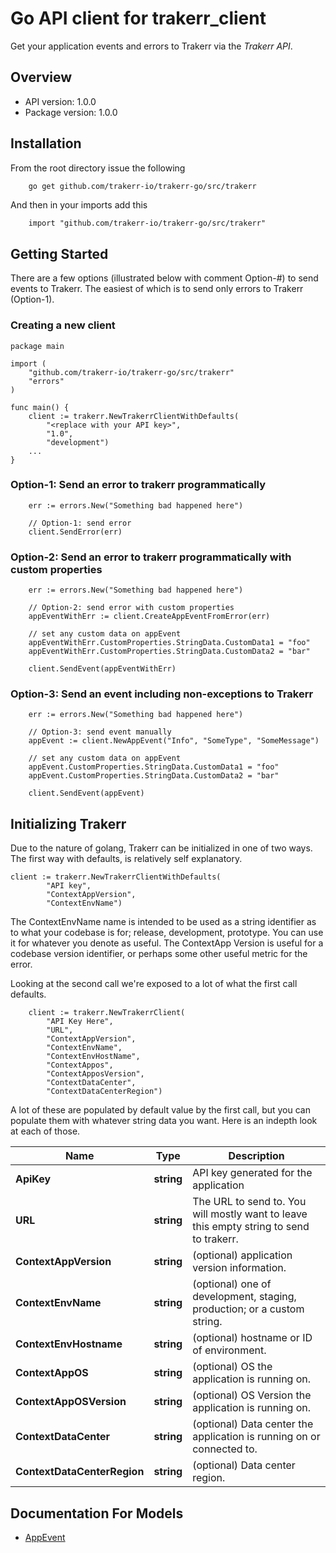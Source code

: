 # Go API client for trakerr_client

Get your application events and errors to Trakerr via the *Trakerr API*.

## Overview
- API version: 1.0.0
- Package version: 1.0.0

## Installation
From the root directory issue the following
```bash
    go get github.com/trakerr-io/trakerr-go/src/trakerr
```

And then in your imports add this

```golang
    import "github.com/trakerr-io/trakerr-go/src/trakerr"

```
## Getting Started

There are a few options (illustrated below with comment Option-#) to send events to Trakerr. The easiest of
which is to send only errors to Trakerr (Option-1).

### Creating a new client


```golang
package main

import (
	"github.com/trakerr-io/trakerr-go/src/trakerr"
	"errors"
)

func main() {
	client := trakerr.NewTrakerrClientWithDefaults(
		"<replace with your API key>",
		"1.0",
		"development")
    ...
}
```

### Option-1: Send an error to trakerr programmatically
```golang
	err := errors.New("Something bad happened here")

	// Option-1: send error
	client.SendError(err)
```

### Option-2: Send an error to trakerr programmatically with custom properties
```golang
	err := errors.New("Something bad happened here")

	// Option-2: send error with custom properties
	appEventWithErr := client.CreateAppEventFromError(err)

	// set any custom data on appEvent
	appEventWithErr.CustomProperties.StringData.CustomData1 = "foo"
	appEventWithErr.CustomProperties.StringData.CustomData2 = "bar"

	client.SendEvent(appEventWithErr)
```

### Option-3: Send an event including non-exceptions to Trakerr
```golang
	err := errors.New("Something bad happened here")

	// Option-3: send event manually
	appEvent := client.NewAppEvent("Info", "SomeType", "SomeMessage")

	// set any custom data on appEvent
	appEvent.CustomProperties.StringData.CustomData1 = "foo"
	appEvent.CustomProperties.StringData.CustomData2 = "bar"

	client.SendEvent(appEvent)
```

## Initializing Trakerr
Due to the nature of golang, Trakerr can be initialized in one of two ways. The first way with defaults, is relatively self explanatory.
```golang
client := trakerr.NewTrakerrClientWithDefaults(
		"API key",
		"ContextAppVersion",
		"ContextEnvName")
```
The ContextEnvName name is intended to be used as a string identifier as to what your codebase is for; release, development, prototype. You can use it for whatever you denote as useful. The ContextApp Version is useful for a codebase version identifier, or perhaps some other useful metric for the error.

Looking at the second call we're exposed to a lot of what the first call defaults.

```golang
    client := trakerr.NewTrakerrClient(
        "API Key Here",
        "URL",
        "ContextAppVersion",
        "ContextEnvName",
        "ContextEnvHostName",
        "ContextAppos",
        "ContextApposVersion",
        "ContextDataCenter",
        "ContextDataCenterRegion")
```
A lot of these are populated by default value by the first call, but you can populate them with whatever string data you want. Here is an indepth look at each of those.

Name | Type | Description 
------------ | ------------- | ------------- 
**ApiKey** | **string** | API key generated for the application
**URL** | **string** | The URL to send to. You will mostly want to leave this empty string to send to trakerr.
**ContextAppVersion** | **string** | (optional) application version information.
**ContextEnvName** | **string** | (optional) one of development, staging, production; or a custom string.
**ContextEnvHostname** | **string** | (optional) hostname or ID of environment.
**ContextAppOS** | **string** | (optional) OS the application is running on.
**ContextAppOSVersion** | **string** | (optional) OS Version the application is running on.
**ContextDataCenter** | **string** | (optional) Data center the application is running on or connected to.
**ContextDataCenterRegion** | **string** | (optional) Data center region.

## Documentation For Models

 - [AppEvent](https://github.com/trakerr-io/trakerr-go/blob/master/src/trakerr/docs/AppEvent.md)



